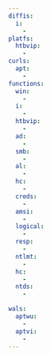 ```yaml
---
diffis:
  i:
    -
platfs:
  htbvip:
    -
curls:
  apt:
    -
functions:
  win:
    -
  i:
    -
  htbvip:
    -
  ad:
    -
  smb:
    -
  al:
    -
  hc:
    -
  creds:
    -
  amsi:
    -
  logical:
    -
  resp:
    -
  ntlmt:
    -
  hc:
    -
  ntds:
    -

wals:
  aptwu:
    -
  aptvi:
    -
---
```

